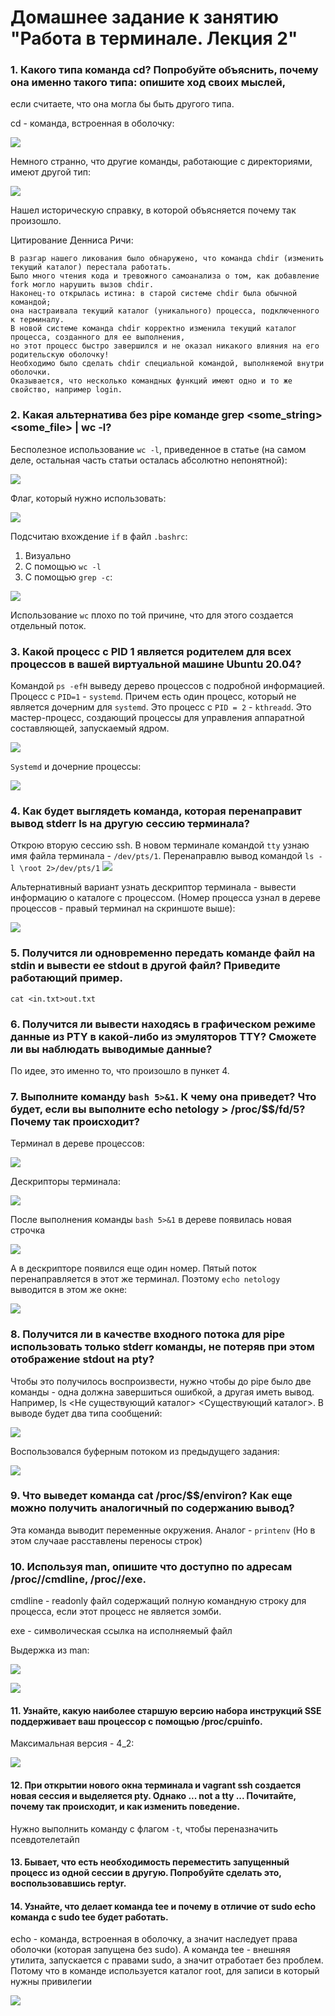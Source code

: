 # Домашнее задание к занятию "Работа в терминале. Лекция 2"

### 1. Какого типа команда cd? Попробуйте объяснить, почему она именно такого типа: опишите ход своих мыслей, 
если считаете, что она могла бы быть другого типа.

cd - команда, встроенная в оболочку:

![](./img/cd.png)

Немного странно, что другие команды, работающие с директориями, имеют другой тип:

![](./img/cd2.png)

Нашел историческую справку, в которой объясняется почему так произошло.

Цитирование Денниса Ричи:

```
В разгар нашего ликования было обнаружено, что команда chdir (изменить текущий каталог) перестала работать.
Было много чтения кода и тревожного самоанализа о том, как добавление fork могло нарушить вызов chdir. 
Наконец-то открылась истина: в старой системе chdir была обычной командой; 
она настраивала текущий каталог (уникального) процесса, подключенного к терминалу. 
В новой системе команда chdir корректно изменила текущий каталог процесса, созданного для ее выполнения, 
но этот процесс быстро завершился и не оказал никакого влияния на его родительскую оболочку! 
Необходимо было сделать chdir специальной командой, выполняемой внутри оболочки. 
Оказывается, что несколько командных функций имеют одно и то же свойство, например login.
```

### 2. Какая альтернатива без pipe команде grep <some_string> <some_file> | wc -l?

Бесполезное использование `wc -l`, приведенное в статье (на самом деле, остальная часть статьи осталась абсолютно непонятной):

![](./img/2_0.png)

Флаг, который нужно использовать:

![](./img/2_1.png)

Подсчитаю вхождение `if` в файл `.bashrc`:
1) Визуально
2) С помощью `wc -l`
3) С помощью `grep -c`:

![](./img/2_2.png)

Использование `wc` плохо по той причине, что для этого создается отдельный поток.

### 3. Какой процесс с PID 1 является родителем для всех процессов в вашей виртуальной машине Ubuntu 20.04?  

Командой `ps -efH` выведу дерево процессов с подробной информацией. Процесс с `PID=1` - `systemd`. Причем есть один процесс, 
который не является дочерним для `systemd`. Это процесс с `PID = 2` - `kthreadd`. Это мастер-процесс, создающий процессы для 
управления аппаратной составляющей, запускаемый ядром.

![](./img/3_0.png)

`Systemd` и дочерние процессы:

![](./img/3_1.png)

### 4. Как будет выглядеть команда, которая перенаправит вывод stderr ls на другую сессию терминала?  

Открою вторую сессию ssh. В новом терминале командой `tty` узнаю имя файла терминала - `/dev/pts/1`.
Перенаправлю вывод командой `ls -l \root 2>/dev/pts/1`
![](./img/4_1.png)

Альтернативный вариант узнать дескриптор терминала - вывести информацию о каталоге с процессом. (Номер процесса 
узнал в дереве процессов - правый терминал на скриншоте выше):

![](./img/4_2.png)

### 5. Получится ли одновременно передать команде файл на stdin и вывести ее stdout в другой файл? Приведите работающий пример.  

`cat <in.txt>out.txt`

### 6. Получится ли вывести находясь в графическом режиме данные из PTY в какой-либо из эмуляторов TTY? Сможете ли вы наблюдать выводимые данные?  

По идее, это именно то, что произошло в пункет 4.

### 7. Выполните команду `bash 5>&1`. К чему она приведет? Что будет, если вы выполните echo netology > /proc/$$/fd/5? Почему так происходит?  

Терминал в дереве процессов:

![](./img/7_1.png)

Дескрипторы терминала:

![](./img/7_2.png)

После выполнения команды `bash 5>&1` в дереве появилась новая строчка

![](./img/7_3.png)

А в дескрипторе появился еще один номер. Пятый поток перенаправляется в этот же терминал. Поэтому `echo netology` выводится в этом же окне:

![](./img/7_4.png)

### 8. Получится ли в качестве входного потока для pipe использовать только stderr команды, не потеряв при этом отображение stdout на pty?  

Чтобы это получилось воспроизвести, нужно чтобы до pipe было две команды - одна должна завершиться ошибкой, а другая иметь вывод.
Например, ls <Не существующий каталог> <Существующий каталог>. В выводе будет два типа сообщений:

![](./img/8_1.png)

Воспользовался буферным потоком из предыдущего задания:

![](./img/8_2.png)

### 9. Что выведет команда cat /proc/$$/environ? Как еще можно получить аналогичный по содержанию вывод?  

Эта команда выводит переменные окружения. Аналог - `printenv` (Но в этом случаае расставлены переносы строк)

### 10. Используя man, опишите что доступно по адресам /proc/<PID>/cmdline, /proc/<PID>/exe.  

cmdline - readonly файл содержащий полную командную строку для процесса, если этот процесс не является зомби.

exe - символическая ссылка на исполняемый файл

Выдержка из man:

![](./img/10_1.png)

![](./img/10_2.png)

#### 11. Узнайте, какую наиболее старшую версию набора инструкций SSE поддерживает ваш процессор с помощью /proc/cpuinfo.  

Максимальная версия - 4_2:

![](./img/11.png)

#### 12. При открытии нового окна терминала и vagrant ssh создается новая сессия и выделяется pty. Однако ... not a tty ... Почитайте, почему так происходит, и как изменить поведение.  

Нужно выполнить команду с флагом `-t`, чтобы переназначить псевдотелетайп

#### 13. Бывает, что есть необходимость переместить запущенный процесс из одной сессии в другую. Попробуйте сделать это, воспользовавшись reptyr.  



#### 14. Узнайте, что делает команда tee и почему в отличие от sudo echo команда с sudo tee будет работать.  

echo - команда, встроенная в оболочку, а значит наследует права оболочки (которая запущена без sudo). А команда tee - внешняя утилита, запускается с правами sudo, а значит отработает без проблем.
Потому что в команде используется каталог root, для записи в который нужны привилегии

![](./img/14.png)
